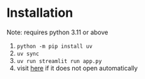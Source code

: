 # Installation
Note: requires python 3.11 or above
1. `python -m pip install uv`
2. `uv sync`
3. `uv run streamlit run app.py`
4. visit [here](http://localhost:8501) if it does not open automatically

